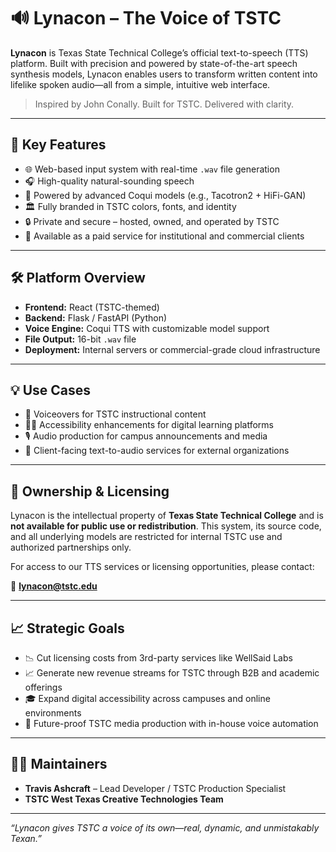 # 🔊 Lynacon – The Voice of TSTC

**Lynacon** is Texas State Technical College’s official text-to-speech (TTS) platform. Built with precision and powered by state-of-the-art speech synthesis models, Lynacon enables users to transform written content into lifelike spoken audio—all from a simple, intuitive web interface.

> Inspired by John Conally. Built for TSTC. Delivered with clarity.

---

## 🎯 Key Features

- 🌐 Web-based input system with real-time `.wav` file generation
- 🎧 High-quality natural-sounding speech
- 🧠 Powered by advanced Coqui models (e.g., Tacotron2 + HiFi-GAN)
- 🏛️ Fully branded in TSTC colors, fonts, and identity
- 🔒 Private and secure – hosted, owned, and operated by TSTC
- 💼 Available as a paid service for institutional and commercial clients

---

## 🛠️ Platform Overview

- **Frontend:** React (TSTC-themed)
- **Backend:** Flask / FastAPI (Python)
- **Voice Engine:** Coqui TTS with customizable model support
- **File Output:** 16-bit `.wav` file
- **Deployment:** Internal servers or commercial-grade cloud infrastructure

---

## 💡 Use Cases

- 📝 Voiceovers for TSTC instructional content
- 🧑‍🎓 Accessibility enhancements for digital learning platforms
- 🎙️ Audio production for campus announcements and media
- 🧾 Client-facing text-to-audio services for external organizations

---

## 🔐 Ownership & Licensing

Lynacon is the intellectual property of **Texas State Technical College** and is **not available for public use or redistribution**. This system, its source code, and all underlying models are restricted for internal TSTC use and authorized partnerships only.

For access to our TTS services or licensing opportunities, please contact:

📧 **lynacon@tstc.edu**

---

## 📈 Strategic Goals

- 📉 Cut licensing costs from 3rd-party services like WellSaid Labs
- 📈 Generate new revenue streams for TSTC through B2B and academic offerings
- 🎓 Expand digital accessibility across campuses and online environments
- 🤖 Future-proof TSTC media production with in-house voice automation

---

## 🧑‍💼 Maintainers

- **Travis Ashcraft** – Lead Developer / TSTC Production Specialist  
- **TSTC West Texas Creative Technologies Team**

---

*“Lynacon gives TSTC a voice of its own—real, dynamic, and unmistakably Texan.”*
